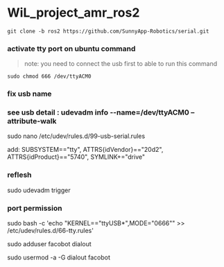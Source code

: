 # WiL_project_amr_ros2

```
git clone -b ros2 https://github.com/SunnyApp-Robotics/serial.git
```

### activate tty port on ubuntu command 
> note: you need to connect the usb first to able to run this command 
```
sudo chmod 666 /dev/ttyACM0
```

### fix usb name
### see usb detail : udevadm info --name=/dev/ttyACM0 –attribute-walk

sudo nano /etc/udev/rules.d/99-usb-serial.rules

add:
SUBSYSTEM=="tty", ATTRS{idVendor}=="20d2", ATTRS{idProduct}=="5740", SYMLINK+="drive"

### reflesh

sudo udevadm trigger

### port permission

sudo bash -c 'echo "KERNEL==\"ttyUSB*\",MODE=\"0666\"" >> /etc/udev/rules.d/66-tty.rules'

sudo adduser facobot dialout

sudo usermod -a -G dialout facobot
